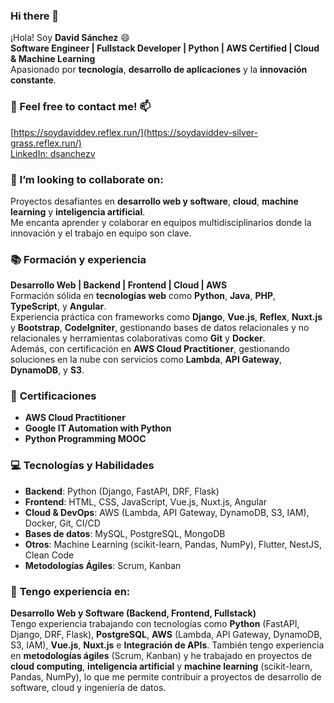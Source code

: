 ### Hi there 👋
¡Hola! Soy **David Sánchez** 😄  
**Software Engineer | Fullstack Developer | Python | AWS Certified | Cloud & Machine Learning**  
Apasionado por **tecnología**, **desarrollo de aplicaciones** y la **innovación constante**.

### 💬 Feel free to contact me! 📫  
[https://soydaviddev.reflex.run/](https://soydaviddev-silver-grass.reflex.run/)  
[LinkedIn: dsanchezv](https://www.linkedin.com/in/dsanchezv/)

### 👯 I’m looking to collaborate on:
Proyectos desafiantes en **desarrollo web y software**, **cloud**, **machine learning** y **inteligencia artificial**.  
Me encanta aprender y colaborar en equipos multidisciplinarios donde la innovación y el trabajo en equipo son clave.

### 📚 Formación y experiencia
**Desarrollo Web | Backend | Frontend | Cloud | AWS**  
Formación sólida en **tecnologías web** como **Python**, **Java**, **PHP**, **TypeScript**, y **Angular**.  
Experiencia práctica con frameworks como **Django**, **Vue.js**, **Reflex**, **Nuxt.js** y **Bootstrap**, **CodeIgniter**, gestionando bases de datos relacionales y no relacionales y herramientas colaborativas como **Git** y **Docker**.  
Además, con certificación en **AWS Cloud Practitioner**, gestionando soluciones en la nube con servicios como **Lambda**, **API Gateway**, **DynamoDB**, y **S3**.

### 🌱 **Certificaciones**  
- **AWS Cloud Practitioner**
- **Google IT Automation with Python**
- **Python Programming MOOC**

### 💻 **Tecnologías y Habilidades**  
- **Backend**: Python (Django, FastAPI, DRF, Flask)  
- **Frontend**: HTML, CSS, JavaScript, Vue.js, Nuxt.js, Angular  
- **Cloud & DevOps**: AWS (Lambda, API Gateway, DynamoDB, S3, IAM), Docker, Git, CI/CD  
- **Bases de datos**: MySQL, PostgreSQL, MongoDB  
- **Otros**: Machine Learning (scikit-learn, Pandas, NumPy), Flutter, NestJS, Clean Code  
- **Metodologías Ágiles**: Scrum, Kanban  

### 💼 **Tengo experiencia en:**  
**Desarrollo Web y Software (Backend, Frontend, Fullstack)**  
Tengo experiencia trabajando con tecnologías como **Python** (FastAPI, Django, DRF, Flask), **PostgreSQL**, **AWS** (Lambda, API Gateway, DynamoDB, S3, IAM), **Vue.js**, **Nuxt.js** e **Integración de APIs**. También tengo experiencia en **metodologías ágiles** (Scrum, Kanban) y he trabajado en proyectos de **cloud computing**, **inteligencia artificial** y **machine learning** (scikit-learn, Pandas, NumPy), lo que me permite contribuir a proyectos de desarrollo de software, cloud y ingeniería de datos.
